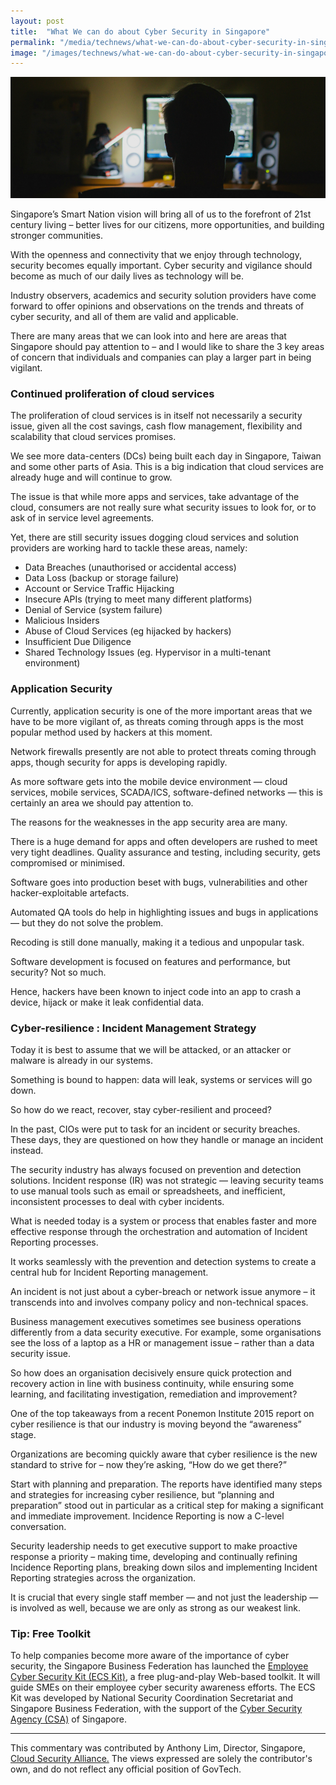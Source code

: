 ```yaml
---
layout: post
title:  "What We can do about Cyber Security in Singapore"
permalink: "/media/technews/what-we-can-do-about-cyber-security-in-singapore"
image: "/images/technews/what-we-can-do-about-cyber-security-in-singapore-part-1.png"
---
```


![What We can do about Cyber Security in Singapore](/images/technews/what-we-can-do-about-cyber-security-in-singapore-part-1.png)

Singapore’s Smart Nation vision will bring all of us to the forefront of 21st century living – better lives for our citizens, more opportunities, and building stronger communities. 

With the openness and connectivity that we enjoy through technology, security becomes equally important. Cyber security and vigilance should become as much of our daily lives as technology will be.

Industry observers, academics and security solution providers have come forward to offer opinions and observations on the trends and threats of cyber security, and all of them are valid and applicable.

There are many areas that we can look into and here are areas that Singapore should pay attention to – and I would like to share the 3 key areas of concern that individuals and companies can play a larger part in being vigilant. 

### **Continued proliferation of cloud services**
The proliferation of cloud services is in itself not necessarily a security issue, given all the cost savings, cash flow management, flexibility and scalability that cloud services promises.  

We see more data-centers (DCs) being built each day in Singapore, Taiwan and some other parts of Asia. This is a big indication that cloud services are already huge and will continue to grow.

The issue is that while more apps and services, take advantage of the cloud, consumers are not really sure what security issues to look for, or to ask of in service level agreements.

Yet, there are still security issues dogging cloud services and solution providers are working hard to tackle these areas, namely: 

* Data Breaches (unauthorised or accidental access) 
* Data Loss (backup or storage failure) 
* Account or Service Traffic Hijacking 
* Insecure APIs (trying to meet many different platforms)
* Denial of Service (system failure)
* Malicious Insiders 
* Abuse of Cloud Services (eg hijacked by hackers)
* Insufficient Due Diligence 
* Shared Technology Issues (eg. Hypervisor in a multi-tenant environment)

### **Application Security**
Currently, application security is one of the more important areas that we have to be more vigilant of, as threats coming through apps is the most popular method used by hackers at this moment. 

Network firewalls presently are not able to protect threats coming through apps, though security for apps is developing rapidly. 

As more software gets into the mobile device environment — cloud services, mobile services, SCADA/ICS, software-defined networks — this is certainly an area we should pay attention to. 

The reasons for the weaknesses in the app security area are many. 

There is a huge demand for apps and often developers are rushed to meet very tight deadlines. Quality assurance and testing, including security, gets compromised or minimised.  

Software goes into production beset with bugs, vulnerabilities and other hacker-exploitable artefacts.

Automated QA tools do help in highlighting issues and bugs in applications — but they do not solve the problem. 

Recoding is still done manually, making it a tedious and unpopular task.  

Software development is focused on features and performance, but security? Not so much. 

Hence, hackers have been known to inject code into an app to crash a device, hijack or make it leak confidential data.


### **Cyber-resilience : Incident Management Strategy**
Today it is best to assume that we will be attacked, or an attacker or malware is already in our systems.

Something is bound to happen: data will leak, systems or services will go down. 

So how do we react, recover, stay cyber-resilient and proceed?  

In the past, CIOs were put to task for an incident or security breaches. These days, they are questioned on how they handle or manage an incident instead.

The security industry has always focused on prevention and detection solutions. Incident response (IR) was not strategic — leaving security teams to use manual tools such as email or spreadsheets, and inefficient, inconsistent processes to deal with cyber incidents.  

What is needed today is a system or process that enables faster and more effective response through the orchestration and automation of Incident Reporting processes. 

It works seamlessly with the prevention and detection systems to create a central hub for Incident Reporting management.  

An incident is not just about a cyber-breach or network issue anymore – it transcends into and involves company policy and non-technical spaces. 

Business management executives sometimes see business operations differently from a data security executive. For example, some organisations see the loss of a laptop as a HR or management issue – rather than a data security issue. 

So how does an organisation decisively ensure quick protection and recovery action in line with business continuity, while ensuring some learning, and facilitating investigation, remediation and improvement?

One of the top takeaways from a recent Ponemon Institute 2015 report on cyber resilience is that our industry is moving beyond the “awareness” stage. 

Organizations are becoming quickly aware that cyber resilience is the new standard to strive for – now they’re asking, “How do we get there?”

Start with planning and preparation. The reports have identified many steps and strategies for increasing cyber resilience, but “planning and preparation” stood out in particular as a critical step for making a significant and immediate improvement. Incidence Reporting is now a C-level conversation. 

Security leadership needs to get executive support to make proactive response a priority – making time, developing and continually refining Incidence Reporting plans, breaking down silos and implementing Incident Reporting strategies across the organization. 

It is crucial that every single staff member —  and not just the leadership — is involved as well, because we are only as strong as our weakest link. 

### **Tip: Free Toolkit**

To help companies become more aware of the importance of cyber security, the Singapore Business Federation has launched the [Employee Cyber Security Kit (ECS Kit)](https://login.sbf.org.sg/Employeecybersecuritykit/), a free plug-and-play Web-based toolkit. It will guide SMEs on their employee cyber security awareness efforts. The ECS Kit was developed by National Security Coordination Secretariat and Singapore Business Federation, with the support of the [Cyber Security Agency (CSA)](https://www.csa.gov.sg/) of Singapore.

---

This commentary was contributed by Anthony Lim, Director, Singapore, [Cloud Security Alliance.](https://cloudsecurityalliance.org/) The views expressed are solely the contributor's own, and do not reflect any official position of GovTech.
